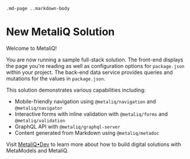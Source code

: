`.md-page ..markdown-body`

# New MetaliQ Solution

Welcome to MetaliQ!

You are now running a sample full-stack solution. The front-end displays the page you're reading as well as configuration options for `package.json` within your project. The back-end data service provides queries and mutations for the values in `package.json`.

This solution demonstrates various capabilities including:

* Mobile-friendly navigation using `@metaliq/navigation` and `@metaliq/navigator`
* Interactive forms with inline validation with `@metaliq/forms` and `@metaliq/validation`
* GraphQL API with `@metaliq/graphql-server`
* Content generated from Markdown using `@metaliq/metadoc`

Visit <a href="https://metaliq.dev/guide/intro" target="_blank">MetaliQ•Dev</a> to learn more about how to build digital solutions with MetaModels and MetaliQ.
